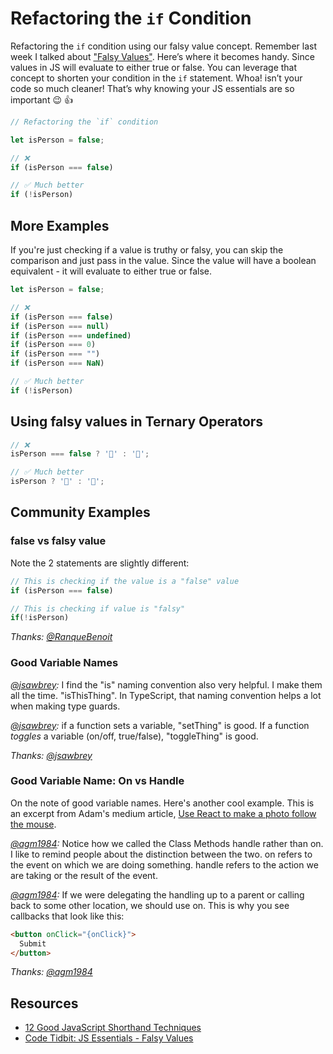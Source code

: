 # Refactoring the `if` Condition

Refactoring the `if` condition using our falsy value concept. Remember last week I talked about ["Falsy Values"](http://www.samanthaming.com/tidbits/25-js-essentials-falsy-values). Here’s where it becomes handy. Since values in JS will evaluate to either true or false. You can leverage that concept to shorten your condition in the `if` statement. Whoa! isn’t your code so much cleaner! That’s why knowing your JS essentials are so important 😉 👍

```javascript
// Refactoring the `if` condition

let isPerson = false;

// ❌
if (isPerson === false)

// ✅ Much better
if (!isPerson)
```

## More Examples

If you're just checking if a value is truthy or falsy, you can skip the comparison and just pass in the value. Since the value will have a boolean equivalent - it will evaluate to either true or false.

```javascript
let isPerson = false;

// ❌
if (isPerson === false)
if (isPerson === null)
if (isPerson === undefined)
if (isPerson === 0)
if (isPerson === "")
if (isPerson === NaN)

// ✅ Much better
if (!isPerson)
```

## Using falsy values in Ternary Operators

```javascript
// ❌
isPerson === false ? '👻' : '🙂';

// ✅ Much better
isPerson ? '👻' : '🙂';
```

## Community Examples

### false vs falsy value

Note the 2 statements are slightly different:

```javascript
// This is checking if the value is a "false" value
if (isPerson === false)

// This is checking if value is "falsy"
if(!isPerson)
```

_Thanks: [@RanqueBenoit](https://twitter.com/RanqueBenoit/status/1023284890723393541)_

### Good Variable Names

_[@jsawbrey](https://twitter.com/jsawbrey/status/1023306248542871552):_ I find the "is" naming convention also very helpful. I make them all the time. "isThisThing". In TypeScript, that naming convention helps a lot when making type guards.

_[@jsawbrey](https://twitter.com/jsawbrey/status/1023306248542871552):_ if a function sets a variable, "setThing" is good. If a function _toggles_ a variable (on/off, true/false), "toggleThing" is good.

_Thanks: [@jsawbrey](https://twitter.com/jsawbrey/status/1023306248542871552)_

### Good Variable Name: On vs Handle

On the note of good variable names. Here's another cool example. This is an excerpt from Adam's medium article, [Use React to make a photo follow the mouse](https://medium.com/@agm1984/use-react-to-make-a-photo-follow-the-mouse-aka-transform-perspective-or-tilt-7c38f1b3a623).

_[@agm1984](https://twitter.com/agm1984/status/1023362508772401152):_ Notice how we called the Class Methods handle rather than on. I like to remind people about the distinction between the two. on refers to the event on which we are doing something. handle refers to the action we are taking or the result of the event.

_[@agm1984](https://twitter.com/agm1984/status/1023362508772401152):_ If we were delegating the handling up to a parent or calling back to some other location, we should use on. This is why you see callbacks that look like this:

```html
<button onClick="{onClick}">
  Submit
</button>
```

_Thanks: [@agm1984](https://twitter.com/agm1984/status/1023362508772401152)_

## Resources

- [12 Good JavaScript Shorthand Techniques](https://hackernoon.com/12-amazing-javascript-shorthand-techniques-fef16cdbc7fe)
- [Code Tidbit: JS Essentials - Falsy Values](http://www.samanthaming.com/tidbits/25-js-essentials-falsy-values)
